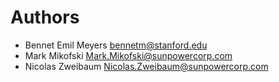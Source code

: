 Authors
=======
* Bennet Emil Meyers <bennetm@stanford.edu>
* Mark Mikofski <Mark.Mikofski@sunpowercorp.com>
* Nicolas Zweibaum <Nicolas.Zweibaum@sunpowercorp.com>
